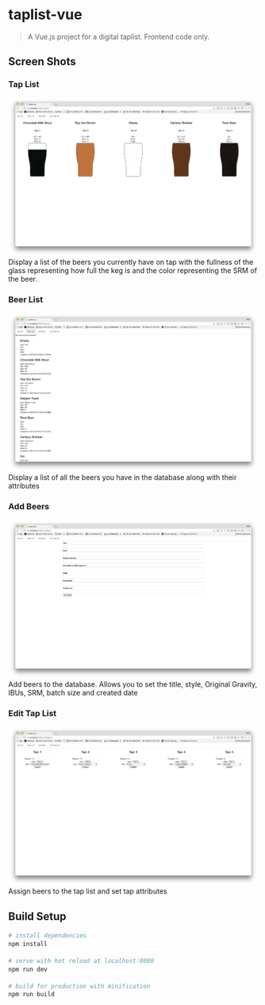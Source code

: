 # taplist-vue

> A Vue.js project for a digital taplist.  Frontend code only. 

## Screen Shots
### Tap List
!["Taplist"](screenshots/taplist.png "Display beers currently on tap")
Display a list of the beers you currently have on tap with the fullness of the glass representing how full the keg is and the color representing the SRM of the beer.

### Beer List
!["Beerlist"](screenshots/beerlist.png "Display a list of all the beers")
Display a list of all the beers you have in the database along with their attributes

### Add Beers
!["Addbeer"](screenshots/addbeer.png "Add beers")
Add beers to the database.  Allows you to set the title, style, Original Gravity, IBUs, SRM, batch size and created date

### Edit Tap List
!["Edittaplist"](screenshots/edittaplist.png "Edit tap list")
Assign beers to the tap list and set tap attributes

###

## Build Setup

``` bash
# install dependencies
npm install

# serve with hot reload at localhost:8080
npm run dev

# build for production with minification
npm run build
```

